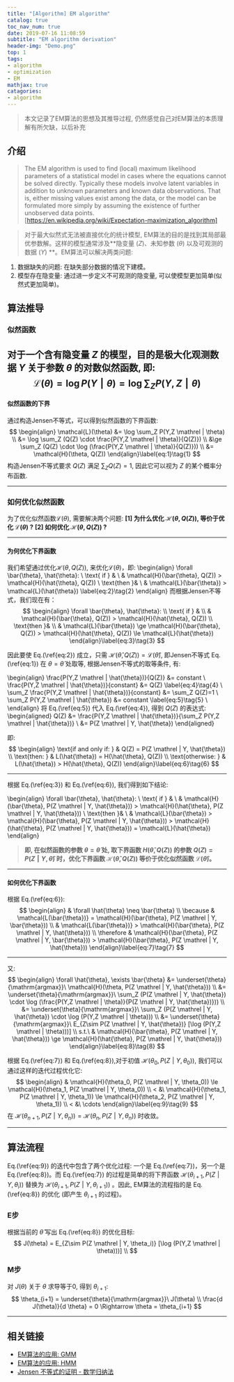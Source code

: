 ```yaml
---
title: "[Algorithm] EM algorithm"
catalog: true
toc_nav_num: true
date: 2019-07-16 11:08:59
subtitle: "EM algorithm derivation"
header-img: "Demo.png"
top: 1
tags:
- algorithm
- optimization
- EM
mathjax: true
catagories:
- algorithm
---
```


> 本文记录了EM算法的思想及其推导过程, 仍然感觉自己对EM算法的本质理解有所欠缺，以后补充

## 介绍
> The EM algorithm is used to find (local) maximum likelihood parameters of a statistical model in cases where the equations cannot be solved directly. Typically these models involve latent variables in addition to unknown parameters and known data observations. That is, either missing values exist among the data, or the model can be formulated more simply by assuming the existence of further unobserved data points.  
[https://en.wikipedia.org/wiki/Expectation-maximization_algorithm]

<!-- -->
> 对于最大似然式无法被直接优化的统计模型, EM算法的目的是找到其局部最优参数解。这样的模型通常涉及**隐变量 ($Z$)、未知参数 ($\theta$) 以及可观测的数据 ($Y$) **。EM算法可以解决两类问题:  
1. 数据缺失的问题: 在缺失部分数据的情况下建模。  
2. 模型存在隐变量: 通过进一步定义不可观测的隐变量, 可以使模型更加简单(似然式更加简单)。

## 算法推导

### 似然函数
对于一个含有隐变量 $Z$ 的模型，目的是极大化观测数据 $Y$ 关于参数 $\theta$ 的对数似然函数, 即:
$$
\mathcal{L}(\theta) =\log P(Y\mathrel|\theta) = \log \sum_Z P(Y,Z \mathrel | \theta) 
$$
---

#### 似然函数的下界
通过构造Jensen不等式，可以得到似然函数的下界函数:
$$
\begin{align}
\mathcal{L}(\theta) &= \log \sum_Z P(Y,Z \mathrel | \theta) \\
                    &= \log \sum_Z (Q(Z) \cdot \frac{P(Y,Z \mathrel | \theta)}{Q(Z)}) \\
                    &\ge \sum_Z (Q(Z) \cdot \log (\frac{P(Y,Z \mathrel | \theta)}{Q(Z)})) \\
                    &= \mathcal{H}(\theta, Q(Z))
\end{align}\label{eq:1}\tag{1} 
$$
构造Jensen不等式要求 $Q(Z)$ 满足 $\sum_Z Q(Z)=1$, 因此它可以视为 $Z$ 的某个概率分布函数.

---
### 如何优化似然函数
为了优化似然函数$\mathcal{L}(\theta)$, 需要解决两个问题:
**[1] 为什么优化 $\mathcal{H}(\theta, Q(Z))$, 等价于优化 $\mathcal{L}(\theta)$ ?**
**[2] 如何优化 $\mathcal{H}(\theta, Q(Z))$ ?** 

---

#### 为何优化下界函数
我们希望通过优化$\mathcal{H}(\theta, Q(Z))$, 来优化$\mathcal{L}(\theta)$，即:
\begin{align}
\forall \bar{\theta}, \hat{\theta}: \\
\text{ if } &  \\
& \mathcal{H}(\bar{\theta}, Q(Z)) > \mathcal{H}(\hat{\theta}, Q(Z)) \\
\text{then }&  \\
& \mathcal{L}(\bar{\theta}) > \mathcal{L}(\hat{\theta}) \label{eq:2}\tag{2}
\end{align}
而根据Jensen不等式，我们现在有：
$$
\begin{align}
\forall \bar{\theta}, \hat{\theta}: \\
\text{ if } &  \\
& \mathcal{H}(\bar{\theta}, Q(Z)) > \mathcal{H}(\hat{\theta}, Q(Z)) \\
\text{then }&  \\
& \mathcal{L}(\bar{\theta}) \ge \mathcal{H}(\bar{\theta}, Q(Z)) > \mathcal{H}(\hat{\theta}, Q(Z)) \le \mathcal{L}(\hat{\theta})
\end{align}\label{eq:3}\tag{3}
$$ 

因此要使 Eq.(\ref{eq:2}) 成立，只需 $\mathcal{H}(\hat{\theta}, Q(Z)) = \mathcal{L}(\hat{\theta})$, 即Jensen不等式 Eq.(\ref{eq:1}) 在 $\theta=\hat{\theta}$ 处取等, 根据Jensen不等式的取等条件, 有:

\begin{align}
\frac{P(Y,Z \mathrel | \hat{\theta})}{Q(Z)}             &= constant \\
\frac{P(Y,Z \mathrel | \hat{\theta})}{constant}         &= Q(Z) \label{eq:4}\tag{4} \\
\sum_Z \frac{P(Y,Z \mathrel | \hat{\theta})}{constant}  &= \sum_Z Q(Z)=1 \\
\sum_Z P(Y,Z \mathrel | \hat{\theta})                   &= constant \label{eq:5}\tag{5} \\
\end{align}
将 Eq.(\ref{eq:5}) 代入 Eq.(\ref{eq:4}), 得到 $Q(Z)$ 的表达式:
\begin{aligned}
Q(Z)    &= \frac{P(Y,Z \mathrel | \hat{\theta})}{\sum_Z P(Y,Z \mathrel | \hat{\theta})} \\
        &= P(Z \mathrel | Y, \hat{\theta})
\end{aligned}

即:
$$
\begin{align}
\text{if and only if: } & Q(Z) = P(Z \mathrel | Y, \hat{\theta}) \\
\text{then: } & L(\hat{\theta}) = H(\hat{\theta}, Q(Z))  \\
\text{otherwise: } & L(\hat{\theta}) > H(\hat{\theta}, Q(Z))
\end{align}\label{eq:6}\tag{6}
$$

---

根据 Eq.(\ref{eq:3}) 和 Eq.(\ref{eq:6}), 我们得到如下结论:

\begin{align}
\forall \bar{\theta}, \hat{\theta}: \\
\text{ if } &  \\
& \mathcal{H}(\bar{\theta}, P(Z \mathrel | Y, \hat{\theta})) > \mathcal{H}(\hat{\theta}, P(Z \mathrel | Y, \hat{\theta})) \\
\text{then }&  \\
& \mathcal{L}(\bar{\theta}) > \mathcal{H}(\bar{\theta}, P(Z \mathrel | Y, \hat{\theta})) > \mathcal{H}(\hat{\theta}, P(Z \mathrel | Y, \hat{\theta})) = \mathcal{L}(\hat{\theta})
\end{align}

> **即, 在似然函数的参数 $\theta = \hat{\theta}$ 处, 取下界函数 $H(\hat{\theta}, Q(Z))$ 的参数 $Q(Z) = P(Z \mathrel | Y, \hat{\theta})$ 时，优化下界函数 $\mathcal{H}(\hat{\theta}, Q(Z))$ 等价于优化似然函数 $\mathcal{L}(\hat{\theta})$。**

---

#### 如何优化下界函数

根据 Eq.(\ref{eq:6}):
$$
\begin{align}
& \forall \hat{\theta} \neq \bar{\theta} \\
\because & \mathcal{L(\bar{\theta})} = \mathcal{H}(\bar{\theta}, P(Z \mathrel | Y, \bar{\theta})) \\
& \mathcal{L(\bar{\theta})} > \mathcal{H}(\bar{\theta}, P(Z \mathrel | Y, \hat{\theta})) \\
\therefore & \mathcal{H}(\bar{\theta}, P(Z \mathrel | Y, \bar{\theta})) > \mathcal{H}(\bar{\theta}, P(Z \mathrel | Y, \hat{\theta}))
\end{align}\label{eq:7}\tag{7}
$$

---
又:
$$
\begin{align}
\forall \hat{\theta},  \exists \bar{\theta} &= \underset{\theta}{\mathrm{argmax}}\ \mathcal{H}(\theta, P(Z \mathrel | Y, \hat{\theta})) \\
&= \underset{\theta}{\mathrm{argmax}}\ \sum_Z (P(Z \mathrel | Y, \hat{\theta}) \cdot \log (\frac{P(Y,Z \mathrel | \theta)}{P(Z \mathrel | Y, \hat{\theta})})) \\
&= \underset{\theta}{\mathrm{argmax}}\ \sum_Z (P(Z \mathrel | Y, \hat{\theta}) \cdot \log (P(Y,Z \mathrel | \theta))) \\
&= \underset{\theta}{\mathrm{argmax}}\ E_{Z\sim P(Z \mathrel | Y, \hat{\theta})} [\log (P(Y,Z \mathrel | \theta)))] \\
s.t.\  & \mathcal{H}(\bar{\theta}, P(Z \mathrel | Y, \hat{\theta})) \ge \mathcal{H}(\hat{\theta}, P(Z \mathrel | Y, \hat{\theta}))
\end{align}\label{eq:8}\tag{8}
$$

根据 Eq.(\ref{eq:7}) 和 Eq.(\ref{eq:8}),对于初值 $\mathcal{H}(\theta_0, P(Z \mathrel | Y, \theta_0))$, 我们可以通过这样的迭代过程优化它: 
$$
\begin{align}
& \mathcal{H}(\theta_0, P(Z \mathrel | Y, \theta_0)) \le \mathcal{H}(\theta_1, P(Z \mathrel | Y, \theta_0)) \\
< &\ \mathcal{H}(\theta_1, P(Z \mathrel | Y, \theta_1)) \le \mathcal{H}(\theta_2, P(Z \mathrel | Y, \theta_1)) \\
< &\ \cdots
\end{align}\label{eq:9}\tag{9}
$$
在 $\mathcal{H}(\theta_{n+1}, P(Z \mathrel | Y, \theta_{n}))=\mathcal{H}(\theta_{n}, P(Z \mathrel | Y, \theta_{n}))$ 时收敛。

---

## 算法流程

Eq.(\ref{eq:9}) 的迭代中包含了两个优化过程: 一个是 Eq.(\ref{eq:7})，另一个是 Eq.(\ref{eq:8})。而 Eq.(\ref{eq:7}) 的过程是简单的将下界函数  $\mathcal{H}(\theta_{i+1}, P(Z \mathrel | Y, \theta_{i}))$ 替换为 $\mathcal{H}(\theta_{i+1}, P(Z \mathrel | Y, \theta_{i+1}))$ 。因此, EM算法的流程指的是 Eq.(\ref{eq:8}) 的优化 (即产生 $\theta_{i+1}$ 的过程)。

### E步

根据当前的 $\hat{\theta}$ 写出 Eq.(\ref{eq:8}) 的优化目标:
$$
J(\theta) = E_{Z\sim P(Z \mathrel | Y, \theta_i)} [\log (P(Y,Z \mathrel | \theta)))] \\
$$

### M步

对 $J(\theta)$ 关于 $\theta$ 求导等于0, 得到 $\theta_{i+1}$:
$$
\theta_{i+1} = \underset{\theta}{\mathrm{argmax}}\ J(\theta) \\
\frac{d J(\theta)}{d \theta} = 0  \Rightarrow  \theta = \theta_{i+1}
$$

---


## 相关链接

- [EM算法的应用: GMM](/article/GMM)
- [EM算法的应用: HMM](/article/HMM)
- [Jensen 不等式的证明 - 数学归纳法](/pdfs/jensen_inequality.pdf)
